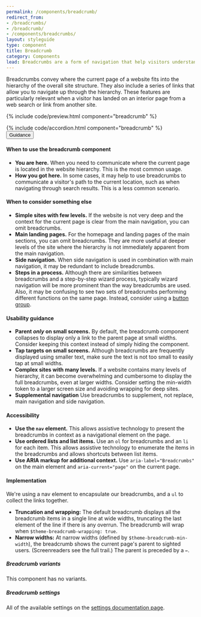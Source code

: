 ```yaml
---
permalink: /components/breadcrumb/
redirect_from:
- /breadcrumbs/
- /breadcrumb/
- /components/breadcrumbs/
layout: styleguide
type: component
title: Breadcrumb
category: Components
lead: Breadcrumbs are a form of navigation that help visitors understand where they are in a website.
---
```


Breadcrumbs convey where the current page of a website fits into the hierarchy
of the overall site structure. They also include a series of links that allow
you to navigate up through the hierarchy. These features are particularly
relevant when a visitor has landed on an interior page from a web search or
link from another site.

{% include code/preview.html component="breadcrumb" %}

<section class="site-component-section">
  {% include code/accordion.html component="breadcrumb" %}
  <div class="usa-accordion usa-accordion--bordered site-accordion-docs">
    <button class="usa-button-unstyled usa-accordion__button" aria-expanded="true" aria-controls="breadcrumb-docs">Guidance</button>
    <div id="breadcrumb-docs" aria-hidden="false" class="usa-accordion__content site-component-usage">
      <h4>When to use the breadcrumb component</h4>
      <ul class="usa-content-list">
        <li>
          <strong>You are here.</strong> When you need to communicate where the
          current page is located in the website hierarchy. This is the most common usage.
        </li>
        <li>
          <strong>How you got here.</strong> In some cases, it may help to use
          breadcrumbs to communicate a visitor's path to the current location,
          such as when navigating through search results. This is a less common scenario.
        </li>
      </ul>
      <h4>When to consider something else</h4>
      <ul class="usa-content-list">
        <li>
          <strong>Simple sites with few levels.</strong> If the website is not
          very deep and the context for the current page is clear from the main
          navigation, you can omit breadcrumbs.
        </li>
        <li>
          <strong>Main landing pages.</strong> For the homepage and landing pages
          of the main sections, you can omit breadcrumbs. They are more useful
          at deeper levels of the site where the hierarchy is not immediately
          apparent from the main navigation.
        </li>
        <li>
          <strong>Side navigation.</strong> When side navigation is used in
          combination with main navigation, it may be redundant to include breadcrumbs.
        </li>
        <li>
          <strong>Steps in a process.</strong> Although there are similarities
          between breadcrumbs and a step-by-step wizard process, typically wizard
          navigation will be more prominent than the way breadcrumbs are used.
          Also, it may be confusing to see two sets of breadcrumbs performing
          different functions on the same page. Instead, consider using a
          <a href="{{ site.baseurl }}/components/button-groups/" class="usa-link">button group</a>.
        </li>
      </ul>
      <h4>Usability guidance</h4>
      <ul class="usa-content-list">
        <li>
          <strong>Parent <em>only</em> on small screens.</strong> By default,
          the breadcrumb component collapses to display only a link to the
          parent page at small widths. Consider keeping this context instead of
          simply hiding the component.
        </li>
        <li>
          <strong>Tap targets on small screens.</strong> Although breadcrumbs
          are frequently displayed using smaller text, make sure the text is not
          too small to easily tap at small widths.
        </li>
        <li>
          <strong>Complex sites with many levels.</strong> If a website contains
          many levels of hierarchy, it can become overwhelming and cumbersome to
          display the full breadcrumbs, even at larger widths. Consider setting
          the min-width token to a larger screen size and avoiding wrapping for deep sites.
        </li>
        <li>
          <strong>Supplemental navigation</strong> Use breadcrumbs to supplement,
          not replace, main navigation and side navigation.
        </li>
      </ul>
      <h4>Accessibility</h4>
      <ul class="usa-content-list">
        <li>
          <strong>Use the <code>nav</code> element.</strong> This allows assistive
          technology to present the breadcrumbs in context as a navigational element on the page.
        </li>
        <li>
          <strong>Use ordered lists and list items.</strong> Use an <code>ol</code>
          for breadcrumbs and an <code>li</code> for each item. This allows
          assistive technology to enumerate the items in the breadcrumbs and
          allows shortcuts between list items.
        </li>
        <li>
          <strong>Use ARIA markup for additional context.</strong>
          Use <code>aria-label="Breadcrumbs"</code> on the main element and
          <code>aria-current="page"</code> on the current page.
        </li>
      </ul>
      <h4>Implementation</h4>
      We're using a nav element to encapsulate our breadcrumbs, and a
      <code>ul</code> to collect the links together.
      <ul class="usa-content-list">
        <li>
          <strong>Truncation and wrapping:</strong> The default breadcrumb
          displays all the breadcrumb items in a single line at wide widths,
          truncating the last element of the line if there is any overrun.
          The breadcrumb will wrap when <code>$theme-breadcrumb-wrapping: true</code>.
        </li>
        <li>
          <strong>Narrow widths:</strong> At narrow widths
          (defined by <code>$theme-breadcrumb-min-width</code>), the breadcrumb
          shows the current page's parent to sighted users. (Screenreaders see the full trail.)
          The parent is preceded by a <code>←</code>.
        </li>
      </ul>
      <h5>Breadcrumb variants</h5>
      <p>This component has no variants.</p>
      <h5>Breadcrumb settings</h5>
      <p>
        All of the available settings on the
        <a href="{{ site.baseurl }}/documentation/settings#component-settings" class="usa-link">settings documentation page</a>.
      </p>
    </div>
  </div>
</section>
